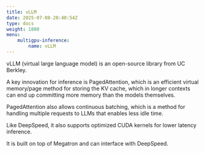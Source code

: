```yaml
---
title: vLLM
date: 2025-07-08-20:40:54Z
type: docs 
weight: 1800
menu: 
    multigpu-inference:
        name: vLLM
---
```


vLLM (virtual large language model) is an open-source library from UC Berkley. 

A key innovation for inference is PagedAttention, which is an efficient virtual memory/page method for storing the KV cache, which in longer contexts can end up committing more memory than the models themselves.

PagedAttention also allows continuous batching, which is a method for handling multiple requests to LLMs that enables less idle time.

Like DeepSpeed, it also supports optimized CUDA kernels for lower latency inference.

It is built on top of Megatron and can interface with DeepSpeed.



